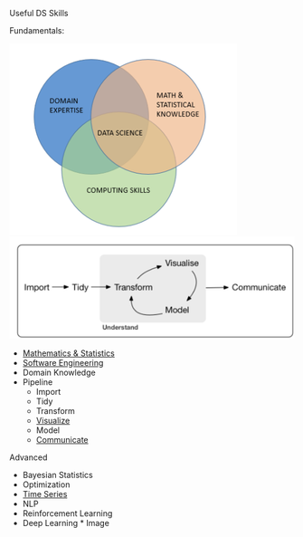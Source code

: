 Useful DS Skills

Fundamentals:
    
![ds_venn_diagram](./images/ds_venn_diagram.png) ![pipeline](./images/hadley_wickham_pipeline.png)  

* [Mathematics & Statistics](Mathematics)
* [Software Engineering](Software_Engineering)
* Domain Knowledge
* Pipeline
    * Import
    * Tidy
    * Transform
    * [Visualize](./visualize)
    * Model
    * [Communicate](./communicate)
 
Advanced
* Bayesian Statistics
* Optimization
* [Time Series](./time_series)
* NLP
* Reinforcement Learning  
* Deep Learning 
        * Image


